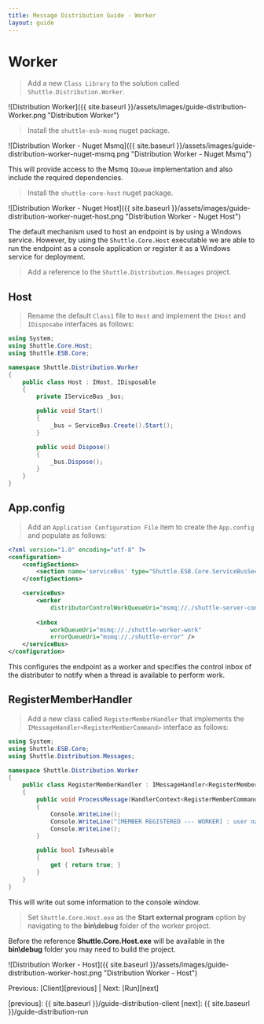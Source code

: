 ```yaml
---
title: Message Distribution Guide - Worker
layout: guide
---
```

<script src="{{ site.baseurl }}/assets/js/guide-distribution.js"></script>
<script>shuttle.guideData.selectedItemName = 'guide-distribution-worker'</script>
# Worker

> Add a new `Class Library` to the solution called `Shuttle.Distribution.Worker`.

![Distribution Worker]({{ site.baseurl }}/assets/images/guide-distribution-Worker.png "Distribution Worker")

> Install the `shuttle-esb-msmq` nuget package.

![Distribution Worker - Nuget Msmq]({{ site.baseurl }}/assets/images/guide-distribution-worker-nuget-msmq.png "Distribution Worker - Nuget Msmq")

This will provide access to the Msmq `IQueue` implementation and also include the required dependencies.

> Install the `shuttle-core-host` nuget package.

![Distribution Worker - Nuget Host]({{ site.baseurl }}/assets/images/guide-distribution-worker-nuget-host.png "Distribution Worker - Nuget Host")

The default mechanism used to host an endpoint is by using a Windows service.  However, by using the `Shuttle.Core.Host` executable we are able to run the endpoint as a console application or register it as a Windows service for deployment.

> Add a reference to the `Shuttle.Distribution.Messages` project.

## Host

> Rename the default `Class1` file to `Host` and implement the `IHost` and `IDisposabe` interfaces as follows:

``` c#
using System;
using Shuttle.Core.Host;
using Shuttle.ESB.Core;

namespace Shuttle.Distribution.Worker
{
	public class Host : IHost, IDisposable
	{
		private IServiceBus _bus;

		public void Start()
		{
			_bus = ServiceBus.Create().Start();
		}

		public void Dispose()
		{
			_bus.Dispose();
		}
	}
}
```

## App.config

> Add an `Application Configuration File` item to create the `App.config` and populate as follows:

``` xml
<?xml version="1.0" encoding="utf-8" ?>
<configuration>
	<configSections>
		<section name='serviceBus' type="Shuttle.ESB.Core.ServiceBusSection, Shuttle.ESB.Core"/>
	</configSections>

	<serviceBus>
		<worker 
			distributorControlWorkQueueUri="msmq://./shuttle-server-control-inbox-work" />
			
		<inbox
			workQueueUri="msmq://./shuttle-worker-work"
			errorQueueUri="msmq://./shuttle-error" />
	</serviceBus>
</configuration>
```

This configures the endpoint as a worker and specifies the control inbox of the distributor to notify when a thread is available to perform work.

## RegisterMemberHandler

> Add a new class called `RegisterMemberHandler` that implements the `IMessageHandler<RegisterMemberCommand>` interface as follows:

``` c#
using System;
using Shuttle.ESB.Core;
using Shuttle.Distribution.Messages;

namespace Shuttle.Distribution.Worker
{
	public class RegisterMemberHandler : IMessageHandler<RegisterMemberCommand>
	{
		public void ProcessMessage(HandlerContext<RegisterMemberCommand> context)
		{
			Console.WriteLine();
			Console.WriteLine("[MEMBER REGISTERED --- WORKER] : user name = '{0}'", context.Message.UserName);
			Console.WriteLine();
		}

		public bool IsReusable
		{
			get { return true; }
		}
	}
}
```

This will write out some information to the console window.

> Set `Shuttle.Core.Host.exe` as the **Start external program** option by navigating to the **bin\debug** folder of the worker project.

<div class='alert alert-info'>Before the reference <strong>Shuttle.Core.Host.exe</strong> will be available in the <strong>bin\debug</strong> folder you may need to build the project.</div>

![Distribution Worker - Host]({{ site.baseurl }}/assets/images/guide-distribution-worker-host.png "Distribution Worker - Host")

Previous: [Client][previous] | Next: [Run][next]

[previous]: {{ site.baseurl }}/guide-distribution-client
[next]: {{ site.baseurl }}/guide-distribution-run